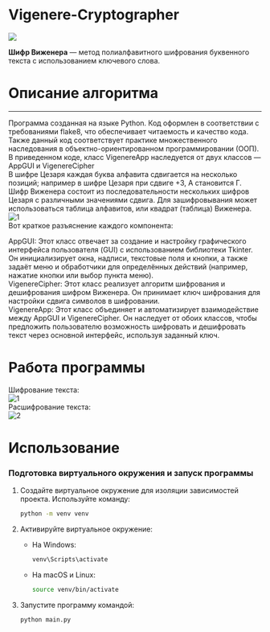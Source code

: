 # Vigenere-Cryptographer

 ![](https://upload.wikimedia.org/wikipedia/commons/thumb/1/1a/Vigenere.jpg/220px-Vigenere.jpg)

**Шифр Виженера** — метод полиалфавитного шифрования буквенного текста с использованием ключевого слова.

# Описание алгоритма #

----------
Программа созданная на языке Python. Код оформлен в соответствии с требованиями flake8, что обеспечивает читаемость и качество кода. Также данный код соответствует практике множественного наследования в объектно-ориентированном программировании (ООП).<br />
В приведенном коде, класс VigenereApp наследуется от двух классов — AppGUI и VigenereCipher<br />
В шифре Цезаря каждая буква алфавита сдвигается на несколько позиций; например в шифре Цезаря при сдвиге +3, A становится Г. Шифр Виженера состоит из последовательности нескольких шифров Цезаря с различными значениями сдвига. Для зашифровывания может использоваться таблица алфавитов, или квадрат (таблица) Виженера.
![1](https://user-images.githubusercontent.com/103204349/200120239-8b42d397-29c6-4d1f-a14c-d04089264ab9.png)<br />
Вот краткое разъяснение каждого компонента:

AppGUI: Этот класс отвечает за создание и настройку графического интерфейса пользователя (GUI) с использованием библиотеки Tkinter. Он инициализирует окна, надписи, текстовые поля и кнопки, а также задаёт меню и обработчики для определённых действий (например, нажатие кнопки или выбор пункта меню).<br />
VigenereCipher: Этот класс реализует алгоритм шифрования и дешифрования шифром Виженера. Он принимает ключ шифрования для настройки сдвига символов в шифровании.<br />
VigenereApp: Этот класс объединяет и автоматизирует взаимодействие между AppGUI и VigenereCipher. Он наследует от обоих классов, чтобы предложить пользователю возможность шифровать и дешифровать текст через основной интерфейс, используя заданный ключ.<br />
# Работа программы #
Шифрование текста:<br />
![1](https://github.com/user-attachments/assets/f4c640cc-da56-474f-a614-bbd20fc5b4f4)<br />
Расшифрование текста:<br />
![2](https://github.com/user-attachments/assets/44355a02-5c2e-46d7-a99d-8f251d9bfb16)<br />
# Использование
### Подготовка виртуального окружения и запуск программы

1. Создайте виртуальное окружение для изоляции зависимостей проекта. 
   Используйте команду:
   ```bash
   python -m venv venv
   ```

2. Активируйте виртуальное окружение:
   - На Windows:
     ```bash
     venv\Scripts\activate
     ```
   - На macOS и Linux:
     ```bash
     source venv/bin/activate
     ```
3. Запустите программу командой:
   ```bash
   python main.py
   ```
